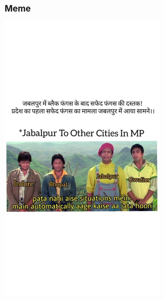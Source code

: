 # Meme
![Meme](https://raw.githubusercontent.com/HemantSachdeva/HacktoberFest/2021/assets/Romiljain.jpg)